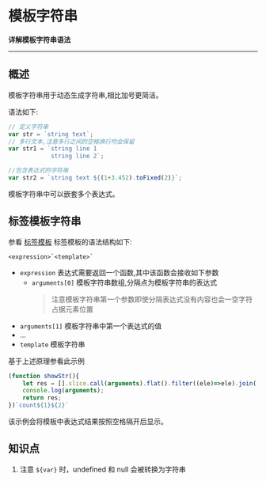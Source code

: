 # 模板字符串

**详解模板字符串语法**

---

## 概述
模板字符串用于动态生成字符串,相比加号更简洁。

语法如下:
```js
// 定义字符串
var str = `string text`;
// 多行文本,注意多行之间的空格换行均会保留
var str1 = `string line 1
			string line 2`;

//包含表达式的字符串
var str2 = `string text ${(1+3.452).toFixed(2)}`;
```

模板字符串中可以嵌套多个表达式。

## 标签模板字符串
参看 [标签模板](./tag-template.js)
标签模板的语法结构如下:

```
<expression>`<template>`
```

* `expression` 表达式需要返回一个函数,其中该函数会接收如下参数
  * `arguments[0]` 模板字符串数组,分隔点为模板字符串的表达式
	> 注意模板字符串第一个参数即使分隔表达式没有内容也会一空字符占据元素位置
 * `arguments[1]` 模板字符串中第一个表达式的值
 * ...
* `template` 模板字符串

基于上述原理参看此示例
```js
(function showStr(){
	let res = [].slice.call(arguments).flat().filter((ele)=>ele).join(' ');
	console.log(arguments);
	return res;
})`count${1}${2}`
```
该示例会将模板中表达式结果按照空格隔开后显示。


## 知识点
1. 注意 `${var}` 时，undefined 和 null 会被转换为字符串
